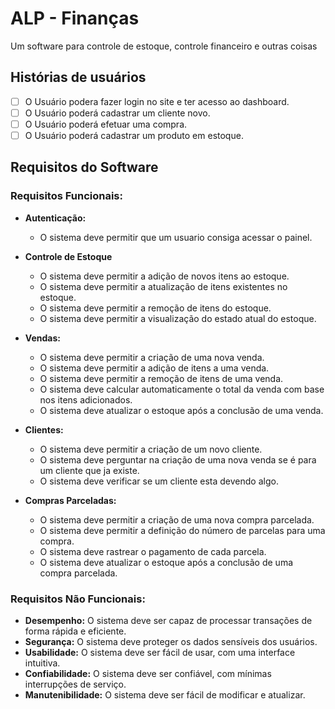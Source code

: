 # ALP - Finanças

Um software para controle de estoque, controle financeiro e outras coisas

## Histórias de usuários

-   [ ] O Usuário podera fazer login no site e ter acesso ao dashboard.
-   [ ] O Usuário poderá cadastrar um cliente novo.
-   [ ] O Usuário poderá efetuar uma compra.
-   [ ] O Usuário poderá cadastrar um produto em estoque.

## Requisitos do Software

### Requisitos Funcionais:
- **Autenticação:**
    - O sistema deve permitir que um usuario consiga acessar o painel.

- **Controle de Estoque**
    - O sistema deve permitir a adição de novos itens ao estoque.
    - O sistema deve permitir a atualização de itens existentes no estoque.
    - O sistema deve permitir a remoção de itens do estoque.
    - O sistema deve permitir a visualização do estado atual do estoque.

- **Vendas:**
    - O sistema deve permitir a criação de uma nova venda.
    - O sistema deve permitir a adição de itens a uma venda.
    - O sistema deve permitir a remoção de itens de uma venda.
    - O sistema deve calcular automaticamente o total da venda com base nos itens adicionados.
    - O sistema deve atualizar o estoque após a conclusão de uma venda.

- **Clientes:**
    - O sistema deve permitir a criação de um novo cliente.
    - O sistema deve perguntar na criação de uma nova venda se é para um cliente que ja existe.
    - O sistema deve verificar se um cliente esta devendo algo.

- **Compras Parceladas:**
    - O sistema deve permitir a criação de uma nova compra parcelada.
    - O sistema deve permitir a definição do número de parcelas para uma compra.
    - O sistema deve rastrear o pagamento de cada parcela.
    - O sistema deve atualizar o estoque após a conclusão de uma compra parcelada.

### Requisitos Não Funcionais:
- **Desempenho:** O sistema deve ser capaz de processar transações de forma rápida e eficiente.
- **Segurança:** O sistema deve proteger os dados sensíveis dos usuários.
- **Usabilidade:** O sistema deve ser fácil de usar, com uma interface intuitiva.
- **Confiabilidade:** O sistema deve ser confiável, com mínimas interrupções de serviço.
- **Manutenibilidade:** O sistema deve ser fácil de modificar e atualizar.

